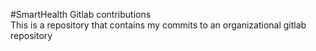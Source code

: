 #SmartHealth Gitlab contributions  
This is a repository that contains my commits to an organizational gitlab repository

